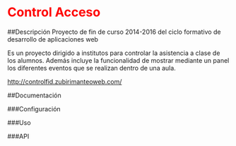 <style>
h1 {color: red}
</style>

# Control Acceso

##Descripción
Proyecto de fin de curso 2014-2016 del ciclo formativo de desarrollo de aplicaciones web

Es un proyecto dirigido a institutos para controlar la asistencia a clase de los alumnos. Además incluye la funcionalidad de mostrar mediante un panel los diferentes eventos que se realizan dentro de una aula.

http://controlfid.zubirimanteoweb.com/

##Documentación

###Configuración

###Uso

###API
